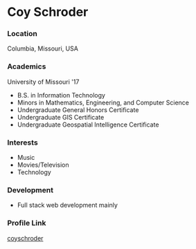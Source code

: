 # Coy Schroder

### Location

Columbia, Missouri, USA

### Academics

University of Missouri '17
- B.S. in Information Technology
- Minors in Mathematics, Engineering, and Computer Science
- Undergraduate General Honors Certificate
- Undergraduate GIS Certificate
- Undergraduate Geospatial Intelligence Certificate

### Interests

- Music
- Movies/Television
- Technology

### Development

- Full stack web development mainly

### Profile Link

[coyschroder](https://github.com/coyschroder)